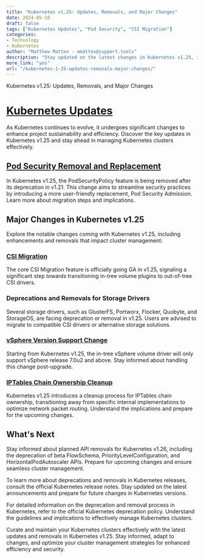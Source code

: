 ```yaml
---
title: "Kubernetes v1.25: Updates, Removals, and Major Changes"
date: 2024-05-18
draft: false
tags: ["Kubernetes Updates", "Pod Security", "CSI Migration"]
categories:
- Technology
- Kubernetes
author: "Matthew Mattox - mmattox@support.tools"
description: "Stay updated on the latest changes in Kubernetes v1.25, including removals, major updates, and what it means for users."
more_link: "yes"
url: "/kubernetes-1-25-updates-removals-major-changes/"
---
```


Kubernetes v1.25: Updates, Removals, and Major Changes

<!--more-->
# [Kubernetes Updates](#kubernetes-v1-25-updates)

As Kubernetes continues to evolve, it undergoes significant changes to enhance project sustainability and efficiency. Discover the key updates in Kubernetes v1.25 and stay ahead in managing Kubernetes clusters effectively.

## [Pod Security Removal and Replacement](#pod-security-removal)

In Kubernetes v1.25, the PodSecurityPolicy feature is being removed after its deprecation in v1.21. This change aims to streamline security practices by introducing a more user-friendly replacement, Pod Security Admission. Learn more about migration steps and implications.

## Major Changes in Kubernetes v1.25

Explore the notable changes coming with Kubernetes v1.25, including enhancements and removals that impact cluster management:

### [CSI Migration](https://github.com/kubernetes/enhancements/issues/625)

The core CSI Migration feature is officially going GA in v1.25, signaling a significant step towards transitioning in-tree volume plugins to out-of-tree CSI drivers.

### Deprecations and Removals for Storage Drivers

Several storage drivers, such as GlusterFS, Portworx, Flocker, Quobyte, and StorageOS, are facing deprecation or removal in v1.25. Users are advised to migrate to compatible CSI drivers or alternative storage solutions.

### [vSphere Version Support Change](https://github.com/kubernetes/kubernetes/pull/111255)

Starting from Kubernetes v1.25, the in-tree vSphere volume driver will only support vSphere release 7.0u2 and above. Stay informed about handling this change post-upgrade.

### [IPTables Chain Ownership Cleanup](https://github.com/kubernetes/enhancements/issues/3178)

Kubernetes v1.25 introduces a cleanup process for IPTables chain ownership, transitioning away from specific internal implementations to optimize network packet routing. Understand the implications and prepare for the upcoming changes.

## What's Next

Stay informed about planned API removals for Kubernetes v1.26, including the deprecation of beta FlowSchema, PriorityLevelConfiguration, and HorizontalPodAutoscaler APIs. Prepare for upcoming changes and ensure seamless cluster management.

To learn more about deprecations and removals in Kubernetes releases, consult the official Kubernetes release notes. Stay updated on the latest announcements and prepare for future changes in Kubernetes versions.

For detailed information on the deprecation and removal process in Kubernetes, refer to the official Kubernetes deprecation policy. Understand the guidelines and implications to effectively manage Kubernetes clusters.

Curate and maintain your Kubernetes clusters effectively with the latest updates and removals in Kubernetes v1.25. Stay informed, adapt to changes, and optimize your cluster management strategies for enhanced efficiency and security.
